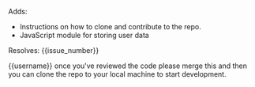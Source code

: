 Adds:

- Instructions on how to clone and contribute to the repo.
- JavaScript module for storing user data

Resolves: {{issue_number}}

{{username}} once you've reviewed the code please merge this and then you can clone the repo to your local machine to start development.
